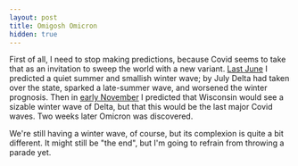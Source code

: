 ```yaml
---
layout: post
title: Omigosh Omicron
hidden: true
---
```



First of all, I need to stop making predictions, because Covid seems to take that as an invitation to sweep the world with a new variant. [Last June](https://covid-wisconsin.com/2021/06/14/immune/#is-it-enough) I predicted a quiet summer and smallish winter wave; by July Delta had taken over the state, sparked a late-summer wave, and worsened the winter prognosis. Then in [early November](2021-11-11-covid-winter-2.md) I predicted that Wisconsin would see a sizable winter wave of Delta, but that this would be the last major Covid waves. Two weeks later Omicron was discovered. 

We're still having a winter wave, of course, but its complexion is quite a bit different. It might still be "the end", but I'm going to refrain from throwing a parade yet.
